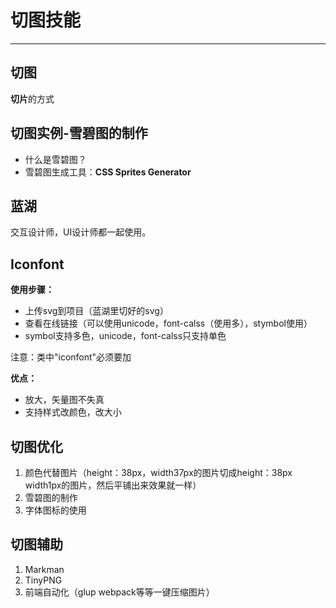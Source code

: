 # 切图技能

***

## 切图

**切片**的方式

## 切图实例-雪碧图的制作

* 什么是雪碧图？
* 雪碧图生成工具：**CSS Sprites Generator**

## 蓝湖

交互设计师，UI设计师都一起使用。

## Iconfont

**使用步骤：**

* 上传svg到项目（蓝湖里切好的svg）
* 查看在线链接（可以使用unicode，font-calss（使用多），stymbol使用）
* symbol支持多色，unicode，font-calss只支持单色

注意：类中"iconfont"必须要加

**优点：**

* 放大，矢量图不失真
* 支持样式改颜色，改大小

## 切图优化

1. 颜色代替图片（height：38px，width37px的图片切成height：38px width1px的图片，然后平铺出来效果就一样）
2. 雪碧图的制作
3. 字体图标的使用

## 切图辅助

1. Markman
2. TinyPNG
3. 前端自动化（glup webpack等等一键压缩图片）
